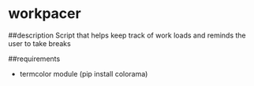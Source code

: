 # workpacer
##description
Script that helps keep track of work loads and reminds the user to take breaks

##requirements
- termcolor module (pip install colorama)
